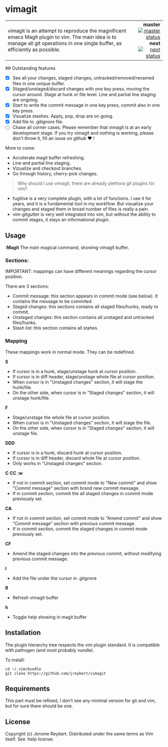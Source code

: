 # vimagit

<table style="width:100%" border=0>
  <tr>
    <td align="left">
      vimagit is an attempt to reproduce the magnificent emacs Magit plugin to vim. The main idea is to manage all git operations in one single buffer, as efficiently as possible.
    </td>
      <td align="right">
      <b>master</b>
      <br>
      <a href="https://travis-ci.org/jreybert/vimagit/branches">
      <img src="https://travis-ci.org/jreybert/vimagit.svg?branch=master" alt="master status" align="top">
      </a>
      <br>
      <b>next</b>
      <br>
      <a href="https://travis-ci.org/jreybert/vimagit/branches">
      <img src="https://travis-ci.org/jreybert/vimagit.svg?branch=next" alt="next status" align="top">
      </a>
    </td>
  </tr>
</table>

## Outstanding features

* [x] See all your changes, staged changes, untracked/removed/renamed files in one unique buffer.
* [x] Staged/unstaged/discard changes with one key press, moving the cursor around. Stage at hunk or file level. Line and partial line staging are ongoing.
* [x] Start to write the commit message in one key press, commit also in one key press.
* [x] Visualize stashes. Apply, pop, drop are on going.
* [x] Add file to .gitignore file.
* [ ] Chase all corner cases. Please remember that vimagit is at an early development stage. If you try vimagit and nothing is working, please don't throw it, fill an issue on github :heart: !

More to come:
* Accelerate magit buffer refreshing.
* Line and partial line staging.
* Vizualize and checkout branches.
* Go through history, cherry-pick changes.

> Why should I use vimagit, there are already plethora git plugins for vim?

* fugitive is a very complete plugin, with a lot of functions. I use it for years, and it is a fundamental tool in my workflow. But visualize your changes and staged them in broad number of files is really a pain.
* vim-gitgutter is very well integrated into vim, but without the ability to commit stages, it stays an informational plugin.

## Usage

**:Magit**
The main magical command, showing vimagit buffer.

### Sections:

IMPORTANT: mappings can have different meanings regarding the cursor position.

There are 3 sections:
* Commit message: this section appears in commit mode (see below). It
  contains the message to be commited.
* Staged changes: this sections contains all staged files/hunks, ready to
  commit.
* Unstaged changes: this section contains all unstaged and untracked
  files/hunks.
* Stash list: this section contains all stahes.

### Mapping

These mappings work in normal mode. They can be redefined.

**S**
 * If cursor is in a hunk, stage/unstage hunk at cursor position.
 * If cursor is in diff header, stage/unstage whole file at cursor position.
 * When cursor is in "Unstaged changes" section, it will stage the hunk/file.
 * On the other side, when cursor is in "Staged changes" section, it will unstage hunk/file.

**F**
 * Stage/unstage the whole file at cursor position.
 * When cursor is in "Unstaged changes" section, it will stage the file.
 * On the other side, when cursor is in "Staged changes" section, it will unstage file.

**DDD**
 * If cursor is in a hunk, discard hunk at cursor position.
 * If cursor is in diff header, discard whole file at cursor position.
 * Only works in "Unstaged changes" section.

**C**
**CC**
**:w<cr>**
 * If not in commit section, set commit mode to "New commit" and show "Commit message" section with brand new commit message.
 * If in commit section, commit the all staged changes in commit mode previously set.

**CA**
 * If not in commit section, set commit mode to "Amend commit" and show "Commit message" section with previous commit message.
 * If in commit section, commit the staged changes in commit mode previously set.

**CF**
 * Amend the staged changes into the previous commit, without modifying previous commit message.

**I**
 * Add the file under the cursor in .gitgnore

**R**
 * Refresh vimagit buffer

**h**
 * Toggle help showing in magit buffer
                
## Installation

The plugin hierarchy tree respects the vim plugin standard. It is compatible
with pathogen (and most probably vundle).

To install:

    cd ~/.vim/bundle
    git clone https://github.com/jreybert/vimagit

## Requirements

This part must be refined, I don't see any minimal version for git and vim, but for sure there should be one.

## License

Copyright (c) Jerome Reybert. Distributed under the same terms as Vim itself. See :help license.
